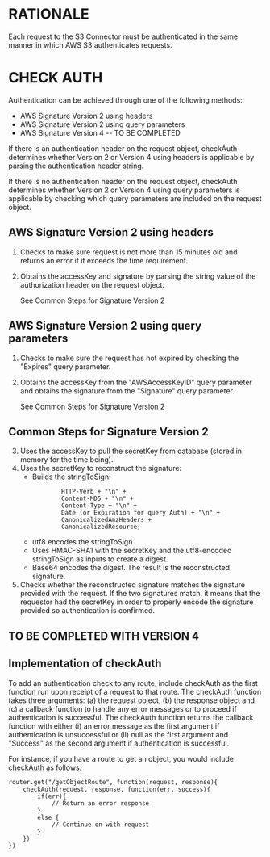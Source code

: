 RATIONALE
=========

Each request to the S3 Connector must be authenticated in the same manner in which AWS S3 authenticates requests.  


CHECK AUTH
==========

Authentication can be achieved through one of the following methods:

* AWS Signature Version 2 using headers
* AWS Signature Version 2 using query parameters
* AWS Signature Version 4 -- TO BE COMPLETED


If there is an authentication header on the request object, checkAuth determines whether Version 2 or Version 4 using headers is applicable by parsing the authentication header string.   

If there is no authentication header on the request object, checkAuth determines whether Version 2 or Version 4 using query parameters is applicable by checking which query parameters are included on the request object.  


## AWS Signature Version 2 using headers

1) Checks to make sure request is not more than 15 minutes old and returns an error if it exceeds the time requirement.
2) Obtains the accessKey and signature by parsing the string value of the authorization header on the request object. 

    See Common Steps for Signature Version 2


## AWS Signature Version 2 using query parameters

1) Checks to make sure the request has not expired by checking the "Expires" query parameter.
2) Obtains the accessKey from the "AWSAccessKeyID" query parameter and obtains the signature from the "Signature" query parameter.  

    See Common Steps for Signature Version 2

## Common Steps for Signature Version 2

3) Uses the accessKey to pull the secretKey from database (stored in memory for the time being).
4) Uses the secretKey to reconstruct the signature:  
    * Builds the stringToSign:
		```      
				HTTP-Verb + "\n" +
				Content-MD5 + "\n" +
				Content-Type + "\n" +
				Date (or Expiration for query Auth) + "\n" +
				CanonicalizedAmzHeaders +
				CanonicalizedResource;
		```
	* utf8 encodes the stringToSign
	* Uses HMAC-SHA1 with the secretKey and the utf8-encoded stringToSign as inputs to create a digest.  
	* Base64 encodes the digest.  The result is the reconstructed signature.    
5) Checks whether the reconstructed signature matches the signature provided with the request.  If the two signatures match, it means that the requestor had the secretKey in order to properly encode the signature provided so authentication is confirmed.  


## TO BE COMPLETED WITH VERSION 4


## Implementation of checkAuth

To add an authentication check to any route, include checkAuth as the first function run upon receipt of a request to that route.  The checkAuth function takes three arguments: (a) the request object, (b) the response object and (c) a callback function to handle any error messages or to proceed if authentication is successful.  The checkAuth function returns the callback function with either (i) an error message as the first argument if authentication is unsuccessful or (ii) null as the first argument and "Success" as the second argument if authentication is successful.

For instance, if you have a route to get an object, you would include checkAuth as follows:

```
router.get("/getObjectRoute", function(request, response){
	checkAuth(request, response, function(err, success){
		if(err){
			// Return an error response
		}
		else {
			// Continue on with request
		}
	})
})
```



